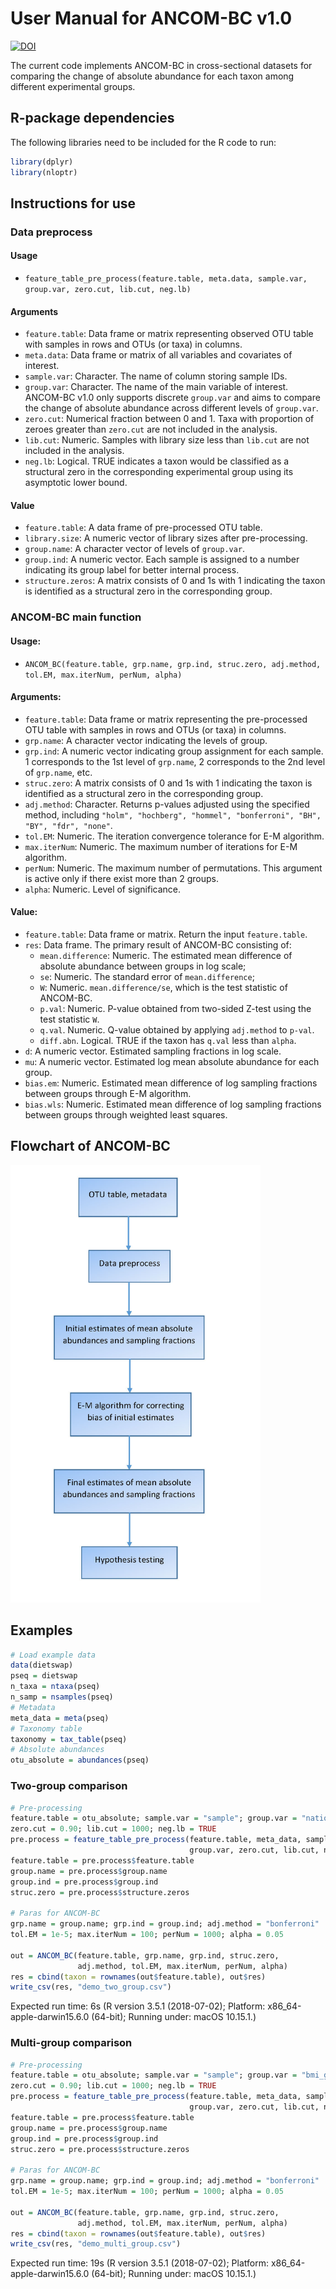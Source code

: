 # User Manual for ANCOM-BC v1.0
[![DOI](https://zenodo.org/badge/198737095.svg)](https://zenodo.org/badge/latestdoi/198737095)

The current code implements ANCOM-BC in cross-sectional datasets for comparing the change of absolute abundance for each taxon among different experimental groups. 

## R-package dependencies
The following libraries need to be included for the R code to run:

```r
library(dplyr)
library(nloptr)
```

## Instructions for use

### Data preprocess

#### Usage

* ```feature_table_pre_process(feature.table, meta.data, sample.var, group.var, zero.cut, lib.cut, neg.lb)```

#### Arguments

*	```feature.table```: Data frame or matrix representing observed OTU table with samples in rows and OTUs (or taxa) in columns.
*	```meta.data```: Data frame or matrix of all variables and covariates of interest.
*	```sample.var```: Character. The name of column storing sample IDs.
*	```group.var```: Character. The name of the main variable of interest. ANCOM-BC v1.0 only supports discrete ```group.var``` and aims to compare the change of absolute abundance across different levels of ```group.var```.
*	```zero.cut```: Numerical fraction between 0 and 1. Taxa with proportion of zeroes greater than ```zero.cut``` are not included in the analysis.
* ```lib.cut```: Numeric. Samples with library size less than ```lib.cut``` are not included in the analysis.
*	```neg.lb```: Logical. TRUE indicates a taxon would be classified as a structural zero in the corresponding experimental group using its asymptotic lower bound.

#### Value

* ```feature.table```: A data frame of pre-processed OTU table.
*	```library.size```: A numeric vector of library sizes after pre-processing.
*	```group.name```: A character vector of levels of ```group.var```.
*	```group.ind```: A numeric vector. Each sample is assigned to a number indicating its group label for better internal process.
*	```structure.zeros```: A matrix consists of 0 and 1s with 1 indicating the taxon is identified as a structural zero in the corresponding group.

### ANCOM-BC main function

#### Usage:

*	```ANCOM_BC(feature.table, grp.name, grp.ind, struc.zero, adj.method, tol.EM, max.iterNum, perNum, alpha)```

#### Arguments:

*	```feature.table```: Data frame or matrix representing the pre-processed OTU table with samples in rows and OTUs (or taxa) in columns. 
*	```grp.name```: A character vector indicating the levels of group. 
*	```grp.ind```: A numeric vector indicating group assignment for each sample. 1 corresponds to the 1st level of ```grp.name```, 2 corresponds to the 2nd level of ```grp.name```, etc.
*	```struc.zero```: A matrix consists of 0 and 1s with 1 indicating the taxon is identified as a structural zero in the corresponding group.
*	```adj.method```: Character. Returns p-values adjusted using the specified method, including ```"holm", "hochberg", "hommel", "bonferroni", "BH", "BY", "fdr", "none"```.
*	```tol.EM```: Numeric. The iteration convergence tolerance for E-M algorithm.
*	```max.iterNum```: Numeric. The maximum number of iterations for E-M algorithm.
* ```perNum```: Numeric. The maximum number of permutations. This argument is active only if there exist more than 2 groups.
*	```alpha```: Numeric. Level of significance.

#### Value:
*	```feature.table```: Data frame or matrix. Return the input ```feature.table```.
*	```res```: Data frame. The primary result of ANCOM-BC consisting of: 
    * ```mean.difference```: Numeric. The estimated mean difference of absolute abundance between groups in log scale;
    * ```se```: Numeric. The standard error of ```mean.difference```;
    * ```W```: Numeric. ```mean.difference/se```, which is the test statistic of ANCOM-BC.
    * ```p.val```: Numeric. P-value obtained from two-sided Z-test using the test statistic ```W```.
    * ```q.val```. Numeric. Q-value obtained by applying ```adj.method``` to ```p-val```.
    * ```diff.abn```. Logical. TRUE if the taxon has ```q.val``` less than ```alpha```.
*	```d```: A numeric vector. Estimated sampling fractions in log scale.
*	```mu```: A numeric vector. Estimated log mean absolute abundance for each group.
*	```bias.em```: Numeric. Estimated mean difference of log sampling fractions between groups through E-M algorithm.
*	```bias.wls```: Numeric. Estimated mean difference of log sampling fractions between groups through weighted least squares.

## Flowchart of ANCOM-BC

<img src="/demos/flowchart.jpg" width="400" height="700">

## Examples

```r
# Load example data
data(dietswap)
pseq = dietswap
n_taxa = ntaxa(pseq)
n_samp = nsamples(pseq)
# Metadata
meta_data = meta(pseq)
# Taxonomy table
taxonomy = tax_table(pseq)
# Absolute abundances
otu_absolute = abundances(pseq)
```

### Two-group comparison

```r
# Pre-processing
feature.table = otu_absolute; sample.var = "sample"; group.var = "nationality"; 
zero.cut = 0.90; lib.cut = 1000; neg.lb = TRUE
pre.process = feature_table_pre_process(feature.table, meta_data, sample.var, 
                                        group.var, zero.cut, lib.cut, neg.lb)
feature.table = pre.process$feature.table
group.name = pre.process$group.name
group.ind = pre.process$group.ind
struc.zero = pre.process$structure.zeros

# Paras for ANCOM-BC
grp.name = group.name; grp.ind = group.ind; adj.method = "bonferroni"
tol.EM = 1e-5; max.iterNum = 100; perNum = 1000; alpha = 0.05

out = ANCOM_BC(feature.table, grp.name, grp.ind, struc.zero,
               adj.method, tol.EM, max.iterNum, perNum, alpha)
res = cbind(taxon = rownames(out$feature.table), out$res)
write_csv(res, "demo_two_group.csv")
```

Expected run time: 6s (R version 3.5.1 (2018-07-02); Platform: x86_64-apple-darwin15.6.0 (64-bit); Running under: macOS  10.15.1.)

### Multi-group comparison

```r
# Pre-processing
feature.table = otu_absolute; sample.var = "sample"; group.var = "bmi_group"; 
zero.cut = 0.90; lib.cut = 1000; neg.lb = TRUE
pre.process = feature_table_pre_process(feature.table, meta_data, sample.var, 
                                        group.var, zero.cut, lib.cut, neg.lb)
feature.table = pre.process$feature.table
group.name = pre.process$group.name
group.ind = pre.process$group.ind
struc.zero = pre.process$structure.zeros

# Paras for ANCOM-BC
grp.name = group.name; grp.ind = group.ind; adj.method = "bonferroni"
tol.EM = 1e-5; max.iterNum = 100; perNum = 1000; alpha = 0.05

out = ANCOM_BC(feature.table, grp.name, grp.ind, struc.zero,
               adj.method, tol.EM, max.iterNum, perNum, alpha)
res = cbind(taxon = rownames(out$feature.table), out$res)
write_csv(res, "demo_multi_group.csv")
```

Expected run time: 19s (R version 3.5.1 (2018-07-02); Platform: x86_64-apple-darwin15.6.0 (64-bit); Running under: macOS  10.15.1.)
